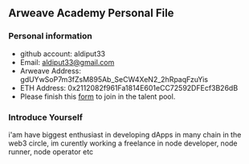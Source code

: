## Arweave Academy Personal File

### Personal information

- github account: aldiput33
- Email: aldiput33@gmail.com
- Arweave Address: gdUYwSoP7m3fZsM895Ab_SeCW4XeN2_2hRpaqFzuYis
- ETH Address: 0x2112082f961Fa1814E601eCC72592DFEcf3B26dB
- Please finish this [form](https://docs.google.com/forms/d/e/1FAIpQLSfWA5fIIcBgmRppm3jNz5vmf9Mai_QMVil-2pO4r7YKn_Zhtw/viewform?usp=sf_link) to join in the talent pool.

### Introduce Yourself
 i'am have biggest enthusiast in developing dApps in many chain in the web3 circle, im curently working a freelance in node developer, node runner, node operator etc

